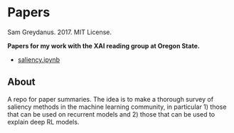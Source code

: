 Papers
=======
Sam Greydanus. 2017. MIT License.

**Papers for my work with the XAI reading group at Oregon State.**

* [saliency.ipynb](https://nbviewer.jupyter.org/github/greydanus/papers/blob/master/saliency.ipynb)

About
--------

A repo for paper summaries. The idea is to make a thorough survey of saliency methods in the machine learning community, in particular 1) those that can be used on recurrent models and 2) those that can be used to explain deep RL models.

